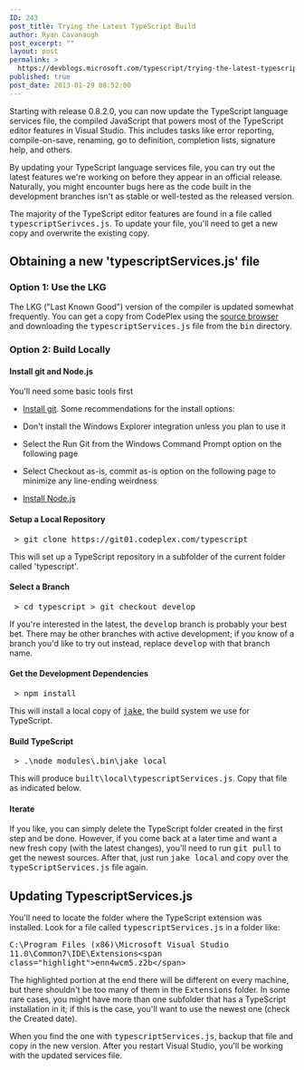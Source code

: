 ```yaml
---
ID: 243
post_title: Trying the Latest TypeScript Build
author: Ryan Cavanaugh
post_excerpt: ""
layout: post
permalink: >
  https://devblogs.microsoft.com/typescript/trying-the-latest-typescript-build/
published: true
post_date: 2013-01-29 08:52:00
---
```

Starting with release 0.8.2.0, you can now update the TypeScript language services file, the compiled JavaScript that powers most of the TypeScript editor features in Visual Studio. This includes tasks like error reporting, compile-on-save, renaming, go to definition, completion lists, signature help, and others.

By updating your TypeScript language services file, you can try out the latest features we're working on before they appear in an official release. Naturally, you might encounter bugs here as the code built in the development branches isn't as stable or well-tested as the released version.

The majority of the TypeScript editor features are found in a file called <tt><span class="code">typescriptSerivces.js</span></tt>. To update your file, you'll need to get a new copy and overwrite the existing copy.

<a name="Topic_5394"></a>

## Obtaining a new <span class="italic">'typescriptServices.js'</span> file

<a name="Section_5395"></a>

### Option 1: Use the LKG

The LKG ("Last Known Good") version of the compiler is updated somewhat frequently. You can get a copy from CodePlex using the [source browser][1] and downloading the <tt><span class="code">typescriptServices.js</span></tt> file from the <tt><span class="code">bin</span></tt> directory.

<a name="Section_5396"></a>

### Option 2: Build Locally

<a name="Subsection_5397"></a>

#### Install git and Node.js

You'll need some basic tools first

*   [Install git][2]. Some recommendations for the install options:

*   Don't install the Windows Explorer integration unless you plan to use it
*   Select the <span class="italic">Run Git from the Windows Command Prompt</span> option on the following page
*   Select <span class="italic">Checkout as-is, commit as-is</span> option on the following page to minimize any line-ending weirdness

*   [Install Node.js][3]
<a name="Subsection_5398"></a>

#### Setup a Local Repository

<pre><span class="code"> &gt; git clone https://git01.codeplex.com/typescript </span></pre>

This will set up a TypeScript repository in a subfolder of the current folder called 'typescript'.

<a name="Subsection_5399"></a>

#### Select a Branch

<pre><span class="code"> &gt; cd typescript &gt; git checkout develop </span></pre>

If you're interested in the latest, the <tt><span class="code">develop</span></tt> branch is probably your best bet. There may be other branches with active development; if you know of a branch you'd like to try out instead, replace <tt><span class="code">develop</span></tt> with that branch name.

<a name="Subsection_5400"></a>

#### Get the Development Dependencies

<pre><span class="code"> &gt; npm install </span></pre>

This will install a local copy of [<tt><span class="code">jake</span></tt>][4], the build system we use for TypeScript.

<a name="Subsection_5401"></a>

#### Build TypeScript

<pre><span class="code"> &gt; .\node_modules\.bin\jake local </span></pre>

This will produce <tt><span class="code">built\local\typescriptServices.js</span></tt>. Copy that file as indicated below.

<a name="Subsection_5402"></a>

#### Iterate

If you like, you can simply delete the TypeScript folder created in the first step and be done. However, if you come back at a later time and want a new fresh copy (with the latest changes), you'll need to run <tt><span class="code">git pull</span></tt> to get the newest sources. After that, just run <tt><span class="code">jake local</span></tt> and copy over the <tt><span class="code">typeScriptServices.js</span></tt> file again.

<a name="Topic_5403"></a>

## Updating TypescriptServices.js

You'll need to locate the folder where the TypeScript extension was installed. Look for a file called <tt><span class="code">typescriptServices.js</span></tt> in a folder like:

<tt><span class="code">C:\Program Files (x86)\Microsoft Visual Studio 11.0\Common7\IDE\Extensions\<span class="highlight">enn4wcm5.z2b</span>\</span></tt>

The highlighted portion at the end there will be different on every machine, but there shouldn't be too many of them in the <tt><span class="code">Extensions</span></tt> folder. In some rare cases, you might have more than one subfolder that has a TypeScript installation in it; if this is the case, you'll want to use the newest one (check the Created date).

When you find the one with <tt><span class="code">typescriptServices.js</span></tt>, backup that file and copy in the new version. After you restart Visual Studio, you'll be working with the updated services file.

 [1]: http://typescript.codeplex.com/SourceControl/BrowseLatest?branch=develop
 [2]: http://git-scm.com/downloads
 [3]: http://nodejs.org/
 [4]: https://github.com/mde/jake